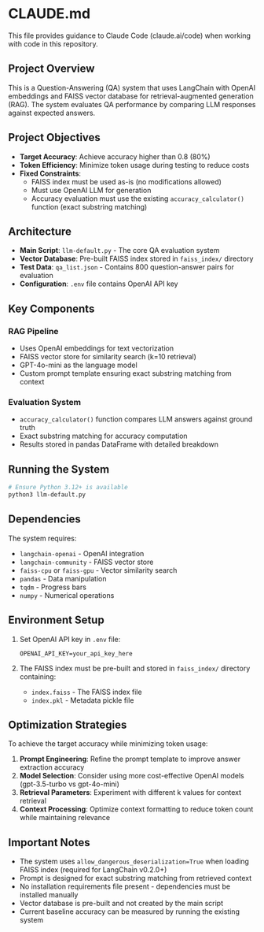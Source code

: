# CLAUDE.md

This file provides guidance to Claude Code (claude.ai/code) when working with code in this repository.

## Project Overview

This is a Question-Answering (QA) system that uses LangChain with OpenAI embeddings and FAISS vector database for retrieval-augmented generation (RAG). The system evaluates QA performance by comparing LLM responses against expected answers.

## Project Objectives

- **Target Accuracy**: Achieve accuracy higher than 0.8 (80%)
- **Token Efficiency**: Minimize token usage during testing to reduce costs
- **Fixed Constraints**: 
  - FAISS index must be used as-is (no modifications allowed)
  - Must use OpenAI LLM for generation
  - Accuracy evaluation must use the existing `accuracy_calculator()` function (exact substring matching)

## Architecture

- **Main Script**: `llm-default.py` - The core QA evaluation system
- **Vector Database**: Pre-built FAISS index stored in `faiss_index/` directory
- **Test Data**: `qa_list.json` - Contains 800 question-answer pairs for evaluation
- **Configuration**: `.env` file contains OpenAI API key

## Key Components

### RAG Pipeline
- Uses OpenAI embeddings for text vectorization
- FAISS vector store for similarity search (k=10 retrieval)
- GPT-4o-mini as the language model
- Custom prompt template ensuring exact substring matching from context

### Evaluation System
- `accuracy_calculator()` function compares LLM answers against ground truth
- Exact substring matching for accuracy computation
- Results stored in pandas DataFrame with detailed breakdown

## Running the System

```bash
# Ensure Python 3.12+ is available
python3 llm-default.py
```

## Dependencies

The system requires:
- `langchain-openai` - OpenAI integration
- `langchain-community` - FAISS vector store
- `faiss-cpu` or `faiss-gpu` - Vector similarity search
- `pandas` - Data manipulation
- `tqdm` - Progress bars
- `numpy` - Numerical operations

## Environment Setup

1. Set OpenAI API key in `.env` file:
   ```
   OPENAI_API_KEY=your_api_key_here
   ```

2. The FAISS index must be pre-built and stored in `faiss_index/` directory containing:
   - `index.faiss` - The FAISS index file
   - `index.pkl` - Metadata pickle file

## Optimization Strategies

To achieve the target accuracy while minimizing token usage:

1. **Prompt Engineering**: Refine the prompt template to improve answer extraction accuracy
2. **Model Selection**: Consider using more cost-effective OpenAI models (gpt-3.5-turbo vs gpt-4o-mini)
3. **Retrieval Parameters**: Experiment with different k values for context retrieval
4. **Context Processing**: Optimize context formatting to reduce token count while maintaining relevance

## Important Notes

- The system uses `allow_dangerous_deserialization=True` when loading FAISS index (required for LangChain v0.2.0+)
- Prompt is designed for exact substring matching from retrieved context
- No installation requirements file present - dependencies must be installed manually
- Vector database is pre-built and not created by the main script
- Current baseline accuracy can be measured by running the existing system